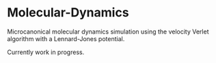 # Molecular-Dynamics
Microcanonical molecular dynamics simulation using the velocity Verlet algorithm with a Lennard-Jones potential.

Currently work in progress.
